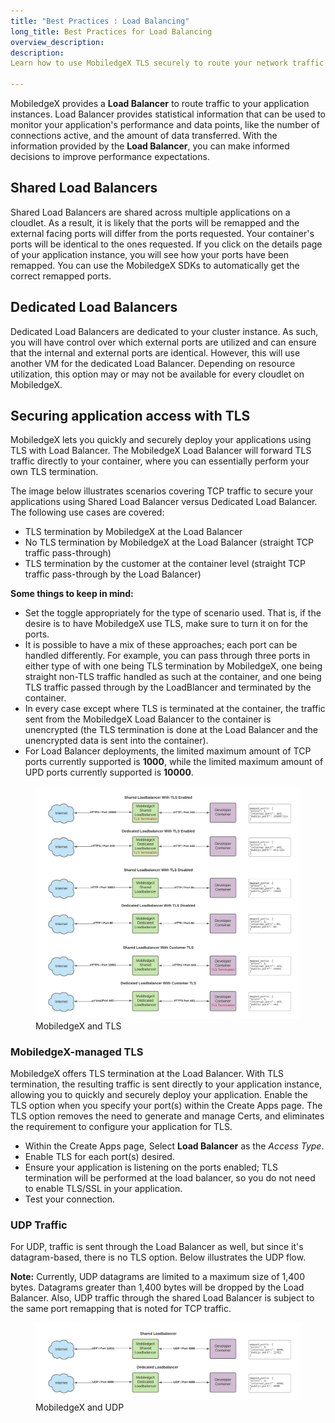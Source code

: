 ```yaml
---
title: "Best Practices : Load Balancing"
long_title: Best Practices for Load Balancing
overview_description:
description:
Learn how to use MobiledgeX TLS securely to route your network traffic

---
```


MobiledgeX provides a **Load Balancer** to route traffic to your application instances. Load Balancer provides statistical information that can be used to monitor your application's performance and data points, like the number of connections active, and the amount of data transferred. With the information provided by the **Load Balancer**, you can make informed decisions to improve performance expectations.

## Shared Load Balancers

Shared Load Balancers are shared across multiple applications on a cloudlet. As a result, it is likely that the ports will be remapped and the external facing ports will differ from the ports requested. Your container's ports will be identical to the ones requested. If you click on the details page of your application instance, you will see how your ports have been remapped. You can use the MobiledgeX SDKs to automatically get the correct remapped ports.

## Dedicated Load Balancers

Dedicated Load Balancers are dedicated to your cluster instance. As such, you will have control over which external ports are utilized and can ensure that the internal and external ports are identical. However, this will use another VM for the dedicated Load Balancer. Depending on resource utilization, this option may or may not be available for every cloudlet on MobiledgeX.

## Securing application access with TLS

MobiledgeX lets you quickly and securely deploy your applications using TLS with Load Balancer. The MobiledgeX Load Balancer will forward TLS traffic directly to your container, where you can essentially perform your own TLS termination.

The image below illustrates scenarios covering TCP traffic to secure your applications using Shared Load Balancer versus Dedicated Load Balancer. The following use cases are covered:

- TLS termination by MobiledgeX at the Load Balancer
- No TLS termination by MobiledgeX at the Load Balancer (straight TCP traffic pass-through)
- TLS termination by the customer at the container level (straight TCP traffic pass-through by the Load Balancer)

**Some things to keep in mind:**

- Set the toggle appropriately for the type of scenario used. That is, if the desire is to have MobiledgeX use TLS,  make sure to turn it on for the ports.
- It is possible to have a mix of these approaches; each port can be handled differently. For example, you can pass through three ports in either type of  with one being TLS termination by MobiledgeX, one being straight non-TLS traffic handled as such at the container, and one being TLS traffic passed through by the LoadBlancer and terminated by the container.
- In every case except where TLS is terminated at the container,  the traffic sent from the MobiledgeX Load Balancer to the container is unencrypted (the TLS termination is done at the Load Balancer and the unencrypted data is sent into the container).
- For Load Balancer deployments, the limited maximum amount of TCP ports currently supported is **1000**, while the limited maximum amount of UPD ports currently supported is **10000**.

<figure class="half">
  <img src="/developer/assets/developer-ui-guide/mex-and-tls-rev.png" class="img-fluid slb" alt="MobiledgeX and TLS">
  <figcaption>MobiledgeX and TLS</figcaption>

</figure>

### MobiledgeX-managed TLS

MobiledgeX offers TLS termination at the Load Balancer. With TLS termination, the resulting traffic is sent directly to your application instance, allowing you to quickly and securely deploy your application. Enable the TLS option when you specify your port(s) within the Create Apps page. The TLS option removes the need to generate and manage Certs, and eliminates the requirement to configure your application for TLS.

- Within the Create Apps page, Select **Load Balancer** as the *Access Type*.
- Enable TLS for each port(s) desired.
- Ensure your application is listening on the ports enabled; TLS termination will be performed at the load balancer, so you do not need to enable TLS/SSL in your application.
- Test your connection.


### UDP Traffic

For UDP, traffic is sent through the Load Balancer as well, but since it's datagram-based, there is no TLS option. Below illustrates the UDP flow.

**Note:** Currently, UDP datagrams are limited to a maximum size of 1,400 bytes. Datagrams greater than 1,400 bytes will be dropped by the Load Balancer. Also, UDP traffic through the shared Load Balancer is subject to the same port remapping that is noted for TCP traffic.

<figure class="half">
  <img src="/developer/assets/developer-ui-guide/mex-lb-udp.png" class="img-fluid slb" alt="MobiledgeX and UDP">
  <figcaption>MobiledgeX and UDP</figcaption>

</figure>

